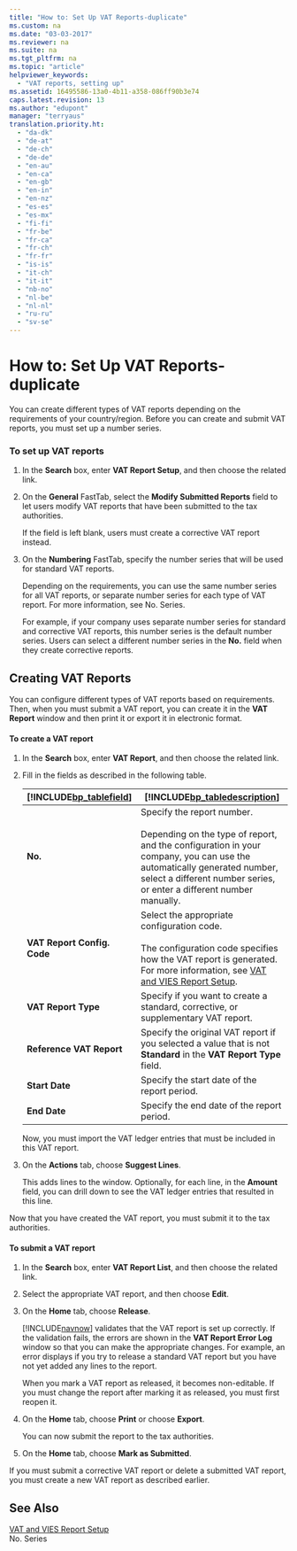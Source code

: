 ```yaml
---
title: "How to: Set Up VAT Reports-duplicate"
ms.custom: na
ms.date: "03-03-2017"
ms.reviewer: na
ms.suite: na
ms.tgt_pltfrm: na
ms.topic: "article"
helpviewer_keywords: 
  - "VAT reports, setting up"
ms.assetid: 16495586-13a0-4b11-a358-086ff90b3e74
caps.latest.revision: 13
ms.author: "edupont"
manager: "terryaus"
translation.priority.ht: 
  - "da-dk"
  - "de-at"
  - "de-ch"
  - "de-de"
  - "en-au"
  - "en-ca"
  - "en-gb"
  - "en-in"
  - "en-nz"
  - "es-es"
  - "es-mx"
  - "fi-fi"
  - "fr-be"
  - "fr-ca"
  - "fr-ch"
  - "fr-fr"
  - "is-is"
  - "it-ch"
  - "it-it"
  - "nb-no"
  - "nl-be"
  - "nl-nl"
  - "ru-ru"
  - "sv-se"
---
```

# How to: Set Up VAT Reports-duplicate
You can create different types of VAT reports depending on the requirements of your country\/region. Before you can create and submit VAT reports, you must set up a number series.  
  
### To set up VAT reports  
  
1.  In the **Search** box, enter **VAT Report Setup**, and then choose the related link.  
  
2.  On the **General** FastTab, select the **Modify Submitted Reports** field to let users modify VAT reports that have been submitted to the tax authorities.  
  
     If the field is left blank, users must create a corrective VAT report instead.  
  
3.  On the **Numbering** FastTab, specify the number series that will be used for standard VAT reports.  
  
     Depending on the requirements, you can use the same number series for all VAT reports, or separate number series for each type of VAT report. For more information, see No. Series.  
  
     For example, if your company uses separate number series for standard and corrective VAT reports, this number series is the default number series. Users can select a different number series in the **No.** field when they create corrective reports.  
  
## Creating VAT Reports  
 You can configure different types of VAT reports based on requirements. Then, when you must submit a VAT report, you can create it in the **VAT Report** window and then print it or export it in electronic format.  
  
#### To create a VAT report  
  
1.  In the **Search** box, enter **VAT Report**, and then choose the related link.  
  
2.  Fill in the fields as described in the following table.  
  
    |[!INCLUDE[bp_tablefield](../ApplicationDesign/includes/bp_tablefield_md.md)]|[!INCLUDE[bp_tabledescription](../ApplicationDesign/includes/bp_tabledescription_md.md)]|  
    |---------------------------------|---------------------------------------|  
    |**No.**|Specify the report number.<br /><br /> Depending on the type of report, and the configuration in your company, you can use the automatically generated number, select a different number series, or enter a different number manually.|  
    |**VAT Report Config. Code**|Select the appropriate configuration code.<br /><br /> The configuration code specifies how the VAT report is generated. For more information, see [VAT and VIES Report Setup](../Finance/vat-and-vies-report-setup.md).|  
    |**VAT Report Type**|Specify if you want to create a standard, corrective, or supplementary VAT report.|  
    |**Reference VAT Report**|Specify the original VAT report if you selected a value that is not **Standard** in the **VAT Report Type** field.|  
    |**Start Date**|Specify the start date of the report period.|  
    |**End Date**|Specify the end date of the report period.|  
  
     Now, you must import the VAT ledger entries that must be included in this VAT report.  
  
3.  On the **Actions** tab, choose **Suggest Lines**.  
  
     This adds lines to the window. Optionally, for each line, in the **Amount** field, you can drill down to see the VAT ledger entries that resulted in this line.  
  
 Now that you have created the VAT report, you must submit it to the tax authorities.  
  
#### To submit a VAT report  
  
1.  In the **Search** box, enter **VAT Report List**, and then choose the related link.  
  
2.  Select the appropriate VAT report, and then choose **Edit**.  
  
3.  On the **Home** tab, choose **Release**.  
  
     [!INCLUDE[navnow](../ApplicationDesign/includes/navnow_md.md)] validates that the VAT report is set up correctly. If the validation fails, the errors are shown in the **VAT Report Error Log** window so that you can make the appropriate changes. For example, an error displays if you try to release a standard VAT report but you have not yet added any lines to the report.  
  
     When you mark a VAT report as released, it becomes non\-editable. If you must change the report after marking it as released, you must first reopen it.  
  
4.  On the **Home** tab, choose **Print** or choose **Export**.  
  
     You can now submit the report to the tax authorities.  
  
5.  On the **Home** tab, choose **Mark as Submitted**.  
  
 If you must submit a corrective VAT report or delete a submitted VAT report, you must create a new VAT report as described earlier.  
  
## See Also  
 [VAT and VIES Report Setup](../Finance/vat-and-vies-report-setup.md)   
 No. Series